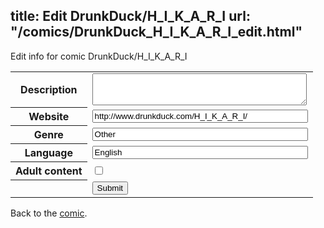 title: Edit DrunkDuck/H_I_K_A_R_I
url: "/comics/DrunkDuck_H_I_K_A_R_I_edit.html"
---
Edit info for comic DrunkDuck/H_I_K_A_R_I

<form name="comic" action="http://gaepostmail.appspot.com/comic/" method="post">
<table class="comicinfo">
<tr>
<th>Description</th><td><textarea name="description" cols="40" rows="3"></textarea></td>
</tr>
<tr>
<th>Website</th><td><input type="text" name="url" value="http://www.drunkduck.com/H_I_K_A_R_I/" size="40"/></td>
</tr>
<tr>
<th>Genre</th><td><input type="text" name="genre" value="Other" size="40"/></td>
</tr>
<tr>
<th>Language</th><td><input type="text" name="language" value="English" size="40"/></td>
</tr>
<tr>
<th>Adult content</th><td><input type="checkbox" name="adult" value="adult" /></td>
</tr>
<tr>
<th></th><td>
<input type="hidden" name="comic" value="DrunkDuck_H_I_K_A_R_I" />
<input type="submit" name="submit" value="Submit" />
</td>
</tr>
</table>
</form>

Back to the [comic](DrunkDuck_H_I_K_A_R_I.html).
